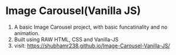 # Image Carousel(Vanilla JS)

1. A basic Image Carousel project, with basic funcatinality and no animation.
2. Built using RAW HTML, CSS and Vanilla-JS
3. visit: https://shubhamr238.github.io/Image-Carousel-Vanilla-JS/
